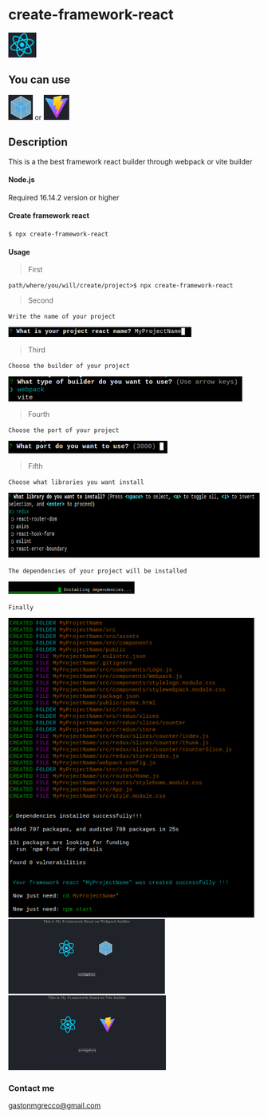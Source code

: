 # create-framework-react
<img src="./pictures/react.png" height=50/>

## You can use

<img src="./pictures/webpack.png" height=50/> or
<img src="./pictures/vite.png" height=50/>



## Description
This is a the best framework react builder through webpack or vite builder


#### Node.js
Required 16.14.2 version or higher

#### Create framework react
`$ npx create-framework-react`

#### Usage
>First

`path/where/you/will/create/project>$ npx create-framework-react`
>Second

`Write the name of your project`

<img src="./pictures/nameProject.png" height=20/>

>Third

`Choose the builder of your project`

<img src="./pictures/builderImage.png" height=50/>

>Fourth

`Choose the port of your project`

<img src="./pictures/portImage.png" height=25/>

>Fifth

`Choose what libraries you want install`

<img src="./pictures/libraryImage.png" height=130/>

`The dependencies of your project will be installed`

<img src="./pictures/installingImage.png" height=25/>

`Finally`

<img src="./pictures/finalImage.png" height=600/>
<img src="./pictures/webpackLocalImage.png" height=150/>
<img src="./pictures/viteLocalImage.png" height=150/>

### Contact me
gastonmgrecco@gmail.com